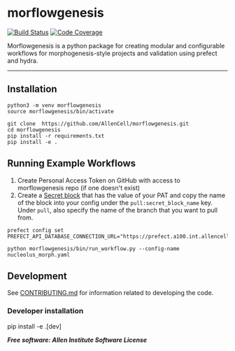 # morflowgenesis

[![Build Status](https://github.com/AllenCell/morflowgenesis/workflows/Build%20Master/badge.svg)](https://github.com/AllenCell/morflowgenesis/actions)
[![Code Coverage](https://codecov.io/gh/AllenCell/morflowgenesis/branch/master/graph/badge.svg)](https://codecov.io/gh/AllenCell/morflowgenesis)

Morflowgenesis is a python package for creating modular and configurable workflows for morphogenesis-style projects and validation using prefect and hydra.

______________________________________________________________________

## Installation
```
python3 -m venv morflowgenesis
source morflowgenesis/bin/activate

git clone  https://github.com/AllenCell/morflowgenesis.git
cd morflowgenesis
pip install -r requirements.txt
pip install -e .
```
## Running Example Workflows

1. Create Personal Access Token on GitHub with access to morflowgenesis repo (if one doesn't exist)
2. Create a [Secret block](https://prefect.a100.int.allencell.org/blocks/catalog/secret) that has the value of your PAT and copy the name of the block into your config under the `pull:secret_block_name` key. Under `pull`, also specify the name of the branch that you want to pull from. 
```
prefect config set PREFECT_API_DATABASE_CONNECTION_URL="https://prefect.a100.int.allencell.org/api"

python morflowgenesis/bin/run_workflow.py --config-name nucleolus_morph.yaml
```

## Development

See [CONTRIBUTING.md](CONTRIBUTING.md) for information related to developing the code.

### Developer installation

pip install -e .[dev]

***Free software: Allen Institute Software License***
